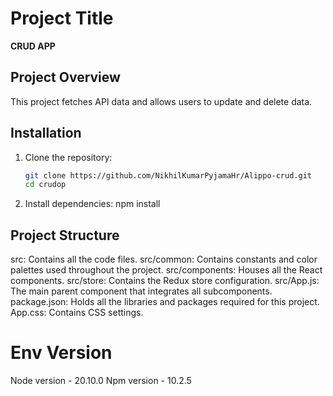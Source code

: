 # Project Title

**CRUD APP**

## Project Overview

This project fetches API data and allows users to update and delete data.

## Installation

1. Clone the repository:
   ```bash
   git clone https://github.com/NikhilKumarPyjamaHr/Alippo-crud.git
   cd crudop
   ```
2. Install dependencies:
   npm install

## Project Structure

src: Contains all the code files.
src/common: Contains constants and color palettes used throughout the project.
src/components: Houses all the React components.
src/store: Contains the Redux store configuration.
src/App.js: The main parent component that integrates all subcomponents.
package.json: Holds all the libraries and packages required for this project.
App.css: Contains CSS settings.

# Env Version

Node version - 20.10.0
Npm version - 10.2.5
